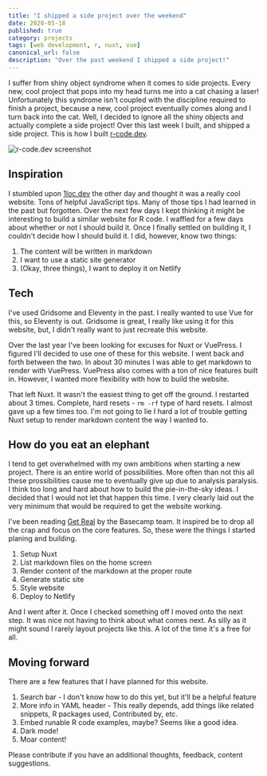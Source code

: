 ```yaml
---
title: "I shipped a side project over the weekend"
date: 2020-05-18
published: true
category: projects
tags: [web development, r, nuxt, vue]
canonical_url: false
description: "Over the past weekend I shipped a side project!"
---
```


I suffer from shiny object syndrome when it comes to side projects. Every new, cool project that pops into my head turns me into a cat chasing a laser! Unfortunately this syndrome isn't coupled with the discipline required to finish a project, because a new, cool project eventually comes along and I turn back into the cat. Well, I decided to ignore all the shiny objects and actually complete a side project! Over this last week I built, and shipped a side project. This is how I built [r-code.dev](r-code.dev).

![r-code.dev screenshot](/images/r-code.dev.png)

## Inspiration

I stumbled upon [1loc.dev](https://1loc.dev) the other day and thought it was a really cool website. Tons of helpful JavaScript tips. Many of those tips I had learned in the past but forgotten. Over the next few days I kept thinking it might be interesting to build a similar website for R code. I waffled for a few days about whether or not I should build it. Once I finally settled on building it, I couldn't decide how I should build it. I did, however, know two things:

1. The content will be written in markdown
2. I want to use a static site generator
3. (Okay, three things), I want to deploy it on Netlify

## Tech

I've used Gridsome and Eleventy in the past. I really wanted to use Vue for this, so Eleventy is out. Gridsome is great, I really like using it for this website, but, I didn't really want to just recreate this website. 

Over the last year I've been looking for excuses for Nuxt or VuePress. I figured I'll decided to use one of these for this website. I went back and forth between the two. In about 30 minutes I was able to get markdown to render with VuePress. VuePress also comes with a ton of nice features built in. However, I wanted more flexibility with how to build the website. 

That left Nuxt. It wasn't the easiest thing to get off the ground. I restarted about 3 times. Complete, hard resets - `rm -rf` type of hard resets. I almost gave up a few times too. I'm not going to lie I hard a lot of trouble getting Nuxt setup to render markdown content the way I wanted to.

## How do you eat an elephant 

I tend to get overwhelmed with my own ambitions when starting a new project. There is an entire world of possibilities. More often than not this all these prossibilities cause me to eventually give up due to analysis paralysis. I think too long and hard about how to build the pie-in-the-sky ideas. I decided that I would not let that happen this time. I very clearly laid out the very minimum that would be required to get the website working. 

I've been reading [Get Real](https://basecamp.com/books/getting-real) by the Basecamp team. It inspired be to drop all the crap and focus on the core features. So, these were the things I started planing and building.

1. Setup Nuxt
1. List markdown files on the home screen
1. Render content of the markdown at the proper route
1. Generate static site
1. Style website
1. Deploy to Netlify

And I went after it. Once I checked something off I moved onto the next step. It was nice not having to think about what comes next. As silly as it might sound I rarely layout projects like this. A lot of the time it's a free for all.

## Moving forward

There are a few features that I have planned for this website.

1. Search bar - I don't know how to do this yet, but it'll be a helpful feature
1. More info in YAML header - This really depends, add things like related snippets, R packages used, Contributed by, etc.
1. Embed runable R code examples, maybe? Seems like a good idea.
1. Dark mode!
1. Moar content!

Please contribute if you have an additional thoughts, feedback, content suggestions.